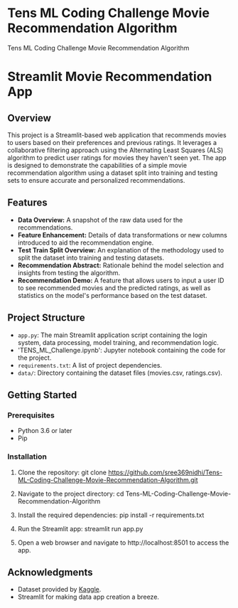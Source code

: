 # Tens ML Coding Challenge Movie Recommendation Algorithm
 Tens ML Coding Challenge Movie Recommendation Algorithm

# Streamlit Movie Recommendation App

## Overview
This project is a Streamlit-based web application that recommends movies to users based on their preferences and previous ratings. It leverages a collaborative filtering approach using the Alternating Least Squares (ALS) algorithm to predict user ratings for movies they haven't seen yet. The app is designed to demonstrate the capabilities of a simple movie recommendation algorithm using a dataset split into training and testing sets to ensure accurate and personalized recommendations.

## Features
- **Data Overview:** A snapshot of the raw data used for the recommendations.
- **Feature Enhancement:** Details of data transformations or new columns introduced to aid the recommendation engine.
- **Test Train Split Overview:** An explanation of the methodology used to split the dataset into training and testing datasets.
- **Recommendation Abstract:** Rationale behind the model selection and insights from testing the algorithm.
- **Recommendation Demo:** A feature that allows users to input a user ID to see recommended movies and the predicted ratings, as well as statistics on the model's performance based on the test dataset.

## Project Structure
- `app.py`: The main Streamlit application script containing the login system, data processing, model training, and recommendation logic.
- 'TENS_ML_Challenge.ipynb': Jupyter notebook containing the code for the project.
- `requirements.txt`: A list of project dependencies.
- `data/`: Directory containing the dataset files (movies.csv, ratings.csv).

## Getting Started

### Prerequisites
- Python 3.6 or later
- Pip

### Installation
1. Clone the repository: git clone https://github.com/sree369nidhi/Tens-ML-Coding-Challenge-Movie-Recommendation-Algorithm.git

2. Navigate to the project directory: cd Tens-ML-Coding-Challenge-Movie-Recommendation-Algorithm

3. Install the required dependencies: pip install -r requirements.txt

4. Run the Streamlit app: streamlit run app.py

5. Open a web browser and navigate to http://localhost:8501 to access the app.

## Acknowledgments
- Dataset provided by [Kaggle](https://www.kaggle.com/).
- Streamlit for making data app creation a breeze.

